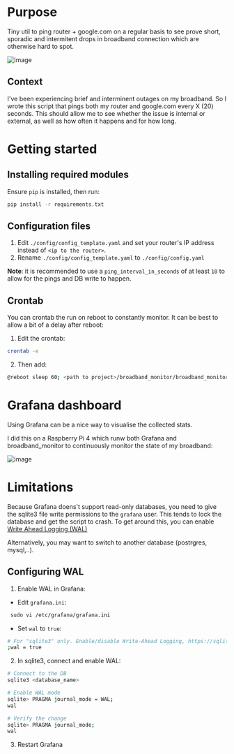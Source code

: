 # Purpose

Tiny util to ping router + google.com on a regular basis to see prove short, sporadic and intermitent drops in broadband connection which are otherwise hard to spot.

![image](https://github.com/Will1v/broadband_monitor/assets/24796480/5d5b927e-de4f-447e-acde-9eeb70c89e70)


## Context

I've been experiencing brief and interminent outages on my broadband. 
So I wrote this script that pings both my router and google.com every X (20) seconds. This should allow me to see whether the issue is internal or external, as well as how often it happens and for how long. 

# Getting started
## Installing required modules

Ensure `pip` is installed, then run:
``` sh
pip install -r requirements.txt
```

## Configuration files

1. Edit `./config/config_template.yaml` and set your router's IP address instead of `<ip to the router>`.
2. Rename `./config/config_template.yaml` to `./config/config.yaml`

**Note**: it is recommended to use a `ping_interval_in_seconds` of at least `10` to allow for the pings and DB write to happen.

## Crontab

You can crontab the run on reboot to constantly monitor. It can be best to allow a bit of a delay after reboot:

1. Edit the crontab:
``` sh
crontab -e
```
2. Then add:
``` sh
@reboot sleep 60; <path to project>/broadband_monitor/broadband_monitor.sh
```


# Grafana dashboard

Using Grafana can be a nice way to visualise the collected stats. 

I did this on a Raspberry Pi 4 which runw both Grafana and broadband_monitor to continuously monitor the state of my broadband:


![image](https://github.com/user-attachments/assets/e2c0e43a-d5a3-48d0-b8ab-43e39af475e5)


# Limitations

Because Grafana doens't support read-only databases, you need to give the sqlite3 file write permissions to the `grafana` user.
This tends to lock the database and get the script to crash.
To get around this, you can enable [Write Ahead Logging (WAL)](https://grafana.com/docs/loki/latest/operations/storage/wal/)

Alternatively, you may want to switch to another database (postrgres, mysql,..).

## Configuring WAL

1. Enable WAL in Grafana:
- Edit `grafana.ini`:
``` sh
 sudo vi /etc/grafana/grafana.ini
```
- Set `wal` to `true`:
``` sh
# For "sqlite3" only. Enable/disable Write-Ahead Logging, https://sqlite.org/wal.html. Default is false.
;wal = true
```
2. In sqlite3, connect and enable WAL:
``` sh
# Connect to the DB
sqlite3 <database_name>

# Enable WAL mode
sqlite> PRAGMA journal_mode = WAL;
wal

# Verify the change
sqlite> PRAGMA journal_mode;
wal
```
3. Restart Grafana 

